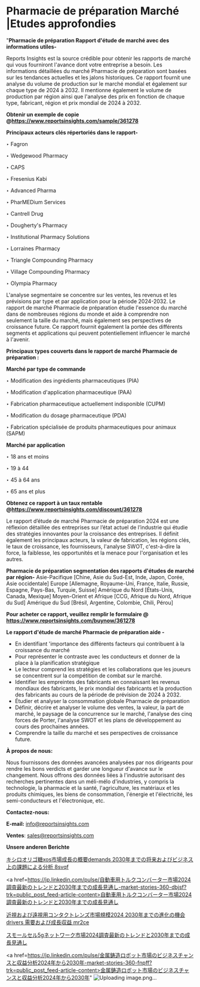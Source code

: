 # Pharmacie de préparation Marché |Etudes approfondies

"<strong>Pharmacie de préparation Rapport d'étude de marché avec des informations utiles-</strong>

Reports Insights est la source crédible pour obtenir les rapports de marché qui vous fourniront l'avance dont votre entreprise a besoin. Les informations détaillées du marché Pharmacie de préparation sont basées sur les tendances actuelles et les jalons historiques. Ce rapport fournit une analyse du volume de production sur le marché mondial et également sur chaque type de 2024 à 2032. Il mentionne également le volume de production par région ainsi que l'analyse des prix en fonction de chaque type, fabricant, région et prix mondial de 2024 à 2032.

<strong><b>Obtenir un exemple de copie @</b></strong><a href=https://www.reportsinsights.com/sample/361278><strong><b>https://www.reportsinsights.com/sample/361278</b></strong></a>

<b>Principaux acteurs clés répertoriés dans le rapport-</b>

<b> </b>‣ Fagron

‣ Wedgewood Pharmacy

‣ CAPS

‣ Fresenius Kabi

‣ Advanced Pharma

‣ PharMEDium Services

‣ Cantrell Drug

‣ Dougherty's Pharmacy

‣ Institutional Pharmacy Solutions

‣ Lorraines Pharmacy

‣ Triangle Compounding Pharmacy

‣ Village Compounding Pharmacy

‣ Olympia Pharmacy

L'analyse segmentaire se concentre sur les ventes, les revenus et les prévisions par type et par application pour la période 2024-2032. Le rapport de marché Pharmacie de préparation étudie l'essence du marché dans de nombreuses régions du monde et aide à comprendre non seulement la taille du marché, mais également ses perspectives de croissance future. Ce rapport fournit également la portée des différents segments et applications qui peuvent potentiellement influencer le marché à l'avenir.

<strong>Principaux types couverts dans le rapport de marché Pharmacie de préparation :</strong>

<strong>Marché par type de commande</strong>

‣ Modification des ingrédients pharmaceutiques (PIA)

‣ Modification d'application pharmaceutique (PAA)

‣ Fabrication pharmaceutique actuellement indisponible (CUPM)

‣ Modification du dosage pharmaceutique (PDA)

‣ Fabrication spécialisée de produits pharmaceutiques pour animaux (SAPM)

<strong>Marché par application</strong>

‣ 18 ans et moins

‣ 19 à 44

‣ 45 à 64 ans

‣ 65 ans et plus

<strong><b>Obtenez ce rapport à un taux rentable @</b></strong><a href=https://www.reportsinsights.com/discount/361278><strong><b>https://www.reportsinsights.com/discount/361278</b></strong></a>

Le rapport d’étude de marché Pharmacie de préparation 2024 est une réflexion détaillée des entreprises sur l’état actuel de l’industrie qui étudie des stratégies innovantes pour la croissance des entreprises. Il définit également les principaux acteurs, la valeur de fabrication, les régions clés, le taux de croissance, les fournisseurs, l'analyse SWOT, c'est-à-dire la force, la faiblesse, les opportunités et la menace pour l'organisation et les autres.

<strong>Pharmacie de préparation segmentation des rapports d'études de marché par région-</strong>
Asie-Pacifique [Chine, Asie du Sud-Est, Inde, Japon, Corée, Asie occidentale]
Europe [Allemagne, Royaume-Uni, France, Italie, Russie, Espagne, Pays-Bas, Turquie, Suisse]
Amérique du Nord [États-Unis, Canada, Mexique]
Moyen-Orient et Afrique [CCG, Afrique du Nord, Afrique du Sud]
Amérique du Sud [Brésil, Argentine, Colombie, Chili, Pérou]

<strong>Pour acheter ce rapport, veuillez remplir le formulaire @   <a href=https://www.reportsinsights.com/buynow/361278>https://www.reportsinsights.com/buynow/361278</a></strong>

<strong>Le rapport d'étude de marché Pharmacie de préparation aide -</strong>
<ul>
  <li>En identifiant 'importance des différents facteurs qui contribuent à la croissance du marché</li>
  <li>Pour représenter le contraste avec les conducteurs et donner de la place à la planification stratégique</li>
  <li>Le lecteur comprend les stratégies et les collaborations que les joueurs se concentrent sur la compétition de combat sur le marché.</li>
  <li>Identifier les empreintes des fabricants en connaissant les revenus mondiaux des fabricants, le prix mondial des fabricants et la production des fabricants au cours de la période de prévision de 2024 à 2032.</li>
  <li>Étudier et analyser la consommation globale Pharmacie de préparation</li>
  <li>Définir, décrire et analyser le volume des ventes, la valeur, la part de marché, le paysage de la concurrence sur le marché, l'analyse des cinq forces de Porter, l'analyse SWOT et les plans de développement au cours des prochaines années.</li>
  <li>Comprendre la taille du marché et ses perspectives de croissance future.</li>
</ul>
<strong>À propos de nous:</strong>

Nous fournissons des données avancées analysées par nos dirigeants pour rendre les bons verdicts et garder une longueur d'avance sur le changement. Nous offrons des données liées à l'industrie autorisant des recherches pertinentes dans un méli-mélo d'industries, y compris la technologie, la pharmacie et la santé, l'agriculture, les matériaux et les produits chimiques, les biens de consommation, l'énergie et l'électricité, les semi-conducteurs et l'électronique, etc.

<strong>Contactez-nous:</strong>

<strong>E-mail:</strong> <a href=mailto:info@reportsinsights.com>info@reportsinsights.com</a>

<strong>Ventes</strong>: <a href=mailto:sales@reportsinsights.com>sales@reportsinsights.com</a>

<strong>Unsere anderen Berichte</strong>

<a href=https://www.linkedin.com/pulse/キシロオリゴ糖xos市場成長の概要demands-2030年までの将来およびビジネス上の課題による分析-8svqf/>キシロオリゴ糖xos市場成長の概要demands 2030年までの将来およびビジネス上の課題による分析 8svqf</a>

<a href=https://jp.linkedin.com/pulse/自動車用トルクコンバーター市場2024調査最新のトレンドと2030年までの成長見通し-market-stories-360-dbjsf?trk=public_post_feed-article-content>自動車用トルクコンバーター市場2024調査最新のトレンドと2030年までの成長見通し</a>

<a href=https://www.linkedin.com/pulse/近視および遠視用コンタクトレンズ市場規模2024-2030年までの進化の機会drivers-需要および成長収益-mr2ce/>近視および遠視用コンタクトレンズ市場規模2024 2030年までの進化の機会drivers 需要および成長収益 mr2ce</a>

<a href=https://www.linkedin.com/pulse/スモールセル5gネットワーク市場2024調査最新のトレンドと2030年までの成長見通し-tribunal-analytics-360-f3g6f/>スモールセル5gネットワーク市場2024調査最新のトレンドと2030年までの成長見通し</a>

<a href=https://jp.linkedin.com/pulse/金属鋳造ロボット市場のビジネスチャンスと収益分析2024年から2030年-market-stories-360-fnpff?trk=public_post_feed-article-content>金属鋳造ロボット市場のビジネスチャンスと収益分析2024年から2030年</a>"
![Uploading image.png…]()
